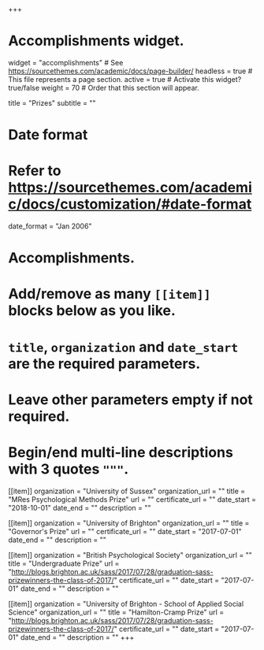 +++
# Accomplishments widget.
widget = "accomplishments"  # See https://sourcethemes.com/academic/docs/page-builder/
headless = true  # This file represents a page section.
active = true  # Activate this widget? true/false
weight = 70  # Order that this section will appear.

title = "Prizes"
subtitle = ""

# Date format
#   Refer to https://sourcethemes.com/academic/docs/customization/#date-format
date_format = "Jan 2006"

# Accomplishments.
#   Add/remove as many `[[item]]` blocks below as you like.
#   `title`, `organization` and `date_start` are the required parameters.
#   Leave other parameters empty if not required.
#   Begin/end multi-line descriptions with 3 quotes `"""`.

[[item]]
  organization = "University of Sussex"
  organization_url = ""
  title = "MRes Psychological Methods Prize"
  url = ""
  certificate_url = ""
  date_start = "2018-10-01"
  date_end = ""
  description = ""

[[item]]
  organization = "University of Brighton"
  organization_url = ""
  title = "Governor's Prize"
  url = ""
  certificate_url = ""
  date_start = "2017-07-01"
  date_end = ""
  description = ""
  
[[item]]
  organization = "British Psychological Society"
  organization_url = ""
  title = "Undergraduate Prize"
  url = "http://blogs.brighton.ac.uk/sass/2017/07/28/graduation-sass-prizewinners-the-class-of-2017/"
  certificate_url = ""
  date_start = "2017-07-01"
  date_end = ""
  description = ""
  
[[item]]
  organization = "University of Brighton - School of Applied Social Science"
  organization_url = ""
  title = "Hamilton-Cramp Prize"
  url = "http://blogs.brighton.ac.uk/sass/2017/07/28/graduation-sass-prizewinners-the-class-of-2017/"
  certificate_url = ""
  date_start = "2017-07-01"
  date_end = ""
  description = ""
+++